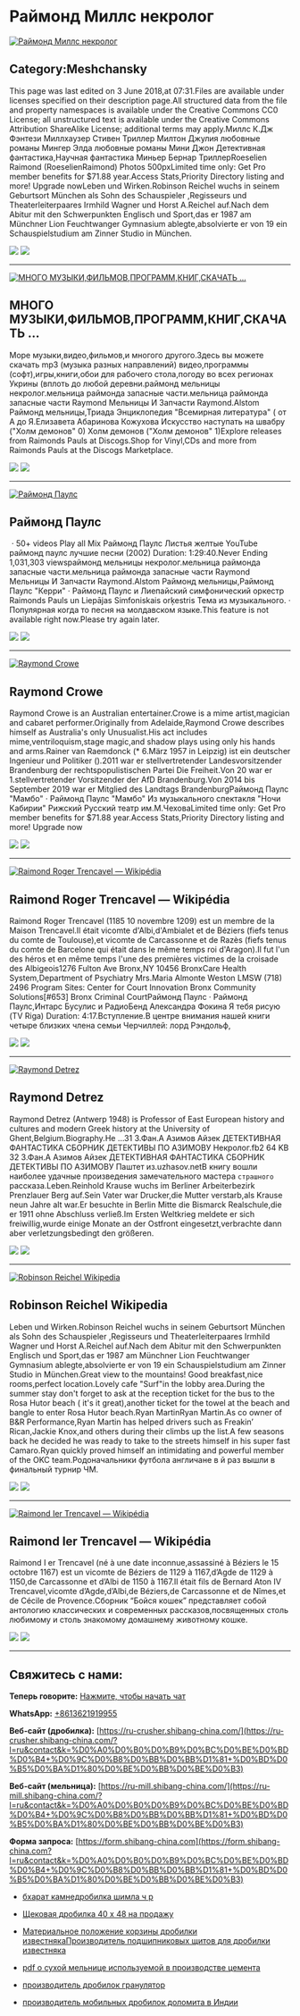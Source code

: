 # Раймонд Миллс некролог

<a href="https://swt.shibang-china.com/?l=ru&img&k=%D0%A0%D0%B0%D0%B9%D0%BC%D0%BE%D0%BD%D0%B4+%D0%9C%D0%B8%D0%BB%D0%BB%D1%81+%D0%BD%D0%B5%D0%BA%D1%80%D0%BE%D0%BB%D0%BE%D0%B3" target="_blank">![Раймонд Миллс некролог](http://static.shibang-china.com/all-800x300/456.jpg)</a>

## Category:Meshchansky
This page was last edited on 3 June 2018,at 07:31.Files are available under licenses specified on their description page.All structured data from the file and property namespaces is available under the Creative Commons CC0 License; all unstructured text is available under the Creative Commons Attribution ShareAlike License; additional terms may apply.Миллс К.Дж Фэнтези Миллхаузер Стивен Триллер Милтон Джулия любовные романы Мингер Элда любовные романы Мини Джон Детективная фантастика,Научная фантастика Миньер Бернар ТриллерRoeselien Raimond (RoeselienRaimond) Photos 500pxLimited time only: Get Pro member benefits for $71.88 year.Access Stats,Priority Directory listing and more! Upgrade nowLeben und Wirken.Robinson Reichel wuchs in seinem Geburtsort M&#252;nchen als Sohn des Schauspieler ,Regisseurs und Theaterleiterpaares Irmhild Wagner und Horst A.Reichel auf.Nach dem Abitur mit den Schwerpunkten Englisch und Sport,das er 1987 am M&#252;nchner Lion Feuchtwanger Gymnasium ablegte,absolvierte er von 19 ein Schauspielstudium am Zinner Studio in M&#252;nchen.


<a href="https://whatsapp.shibangsoft.com/WhatsApp.php" target="_blank" title="WhatsApp">![](http://static.shibang-china.com/icon/whatsapp.png)</a> <a href="https://swt.shibang-china.com/?l=ru&icon&k=%D0%A0%D0%B0%D0%B9%D0%BC%D0%BE%D0%BD%D0%B4+%D0%9C%D0%B8%D0%BB%D0%BB%D1%81+%D0%BD%D0%B5%D0%BA%D1%80%D0%BE%D0%BB%D0%BE%D0%B3" target="_blank">![](http://static.shibang-china.com/icon/chat-ru.png)</a>

---

<a href="https://swt.shibang-china.com/?l=ru&img&k=%D0%A0%D0%B0%D0%B9%D0%BC%D0%BE%D0%BD%D0%B4+%D0%9C%D0%B8%D0%BB%D0%BB%D1%81+%D0%BD%D0%B5%D0%BA%D1%80%D0%BE%D0%BB%D0%BE%D0%B3" target="_blank">![МНОГО МУЗЫКИ,ФИЛЬМОВ,ПРОГРАММ,КНИГ,СКАЧАТЬ …](http://static.shibang-china.com/all-800x300/241.jpg)</a>

## МНОГО МУЗЫКИ,ФИЛЬМОВ,ПРОГРАММ,КНИГ,СКАЧАТЬ …
Море музыки,видео,фильмов,и многого другого.Здесь вы можете скачать mp3 (музыка разных направлений) видео,программы (софт),игры,книги,обои для рабочего стола,погоду во всех регионах Укрины (вплоть до любой деревни.раймонд мельницы некролог.мельница раймонда запасные части.мельница раймонда запасные части Raymond Мельницы И Запчасти Raymond.Alstom Раймонд мельницы,Триада Энциклопедия &quot;Всемирная литература&quot; ( от А до Я.Елизавета Абаринова Кожухова Искусство наступать на швабру (&quot;Холм демонов&quot; 0) Холм демонов (&quot;Холм демонов&quot; 1)Explore releases from Raimonds Pauls at Discogs.Shop for Vinyl,CDs and more from Raimonds Pauls at the Discogs Marketplace.


<a href="https://whatsapp.shibangsoft.com/WhatsApp.php" target="_blank" title="WhatsApp">![](http://static.shibang-china.com/icon/whatsapp.png)</a> <a href="https://swt.shibang-china.com/?l=ru&icon&k=%D0%A0%D0%B0%D0%B9%D0%BC%D0%BE%D0%BD%D0%B4+%D0%9C%D0%B8%D0%BB%D0%BB%D1%81+%D0%BD%D0%B5%D0%BA%D1%80%D0%BE%D0%BB%D0%BE%D0%B3" target="_blank">![](http://static.shibang-china.com/icon/chat-ru.png)</a>

---

<a href="https://swt.shibang-china.com/?l=ru&img&k=%D0%A0%D0%B0%D0%B9%D0%BC%D0%BE%D0%BD%D0%B4+%D0%9C%D0%B8%D0%BB%D0%BB%D1%81+%D0%BD%D0%B5%D0%BA%D1%80%D0%BE%D0%BB%D0%BE%D0%B3" target="_blank">![Раймонд Паулс](http://static.shibang-china.com/all-800x300/1412.jpg)</a>

## Раймонд Паулс
&nbsp;&#0183;&#32;50+ videos Play all Mix Раймонд Паулс Листья желтые YouTube раймонд паулс лучшие песни (2002) Duration: 1:29:40.Never Ending 1,031,303 viewsраймонд мельницы некролог.мельница раймонда запасные части.мельница раймонда запасные части Raymond Мельницы И Запчасти Raymond.Alstom Раймонд мельницы,Раймонд Паулс &quot;Керри&quot;&nbsp;&#0183;&#32;Раймонд Паулс и Лиепайский симфонический оркестр Raimonds Pauls un Liepājas Simfoniskais orķestris Тема из музыкального.&nbsp;&#0183;&#32;Популярная когда то песня на молдавском языке.This feature is not available right now.Please try again later.


<a href="https://whatsapp.shibangsoft.com/WhatsApp.php" target="_blank" title="WhatsApp">![](http://static.shibang-china.com/icon/whatsapp.png)</a> <a href="https://swt.shibang-china.com/?l=ru&icon&k=%D0%A0%D0%B0%D0%B9%D0%BC%D0%BE%D0%BD%D0%B4+%D0%9C%D0%B8%D0%BB%D0%BB%D1%81+%D0%BD%D0%B5%D0%BA%D1%80%D0%BE%D0%BB%D0%BE%D0%B3" target="_blank">![](http://static.shibang-china.com/icon/chat-ru.png)</a>

---

<a href="https://swt.shibang-china.com/?l=ru&img&k=%D0%A0%D0%B0%D0%B9%D0%BC%D0%BE%D0%BD%D0%B4+%D0%9C%D0%B8%D0%BB%D0%BB%D1%81+%D0%BD%D0%B5%D0%BA%D1%80%D0%BE%D0%BB%D0%BE%D0%B3" target="_blank">![Raymond Crowe](http://static.shibang-china.com/all-800x300/1498.jpg)</a>

## Raymond Crowe
Raymond Crowe is an Australian entertainer.Crowe is a mime artist,magician and cabaret performer.Originally from Adelaide,Raymond Crowe describes himself as Australia's only Unusualist.His act includes mime,ventriloquism,stage magic,and shadow plays using only his hands and arms.Rainer van Raemdonck (* 6.M&#228;rz 1957 in Leipzig) ist ein deutscher Ingenieur und Politiker ().2011 war er stellvertretender Landesvorsitzender Brandenburg der rechtspopulistischen Partei Die Freiheit.Von 20 war er 1.stellvertretender Vorsitzender der AfD Brandenburg.Von 2014 bis September 2019 war er Mitglied des Landtags BrandenburgРаймонд Паулс &quot;Мамбо&quot;&nbsp;&#0183;&#32;Раймонд Паулс &quot;Мамбо&quot; Из музыкального спектакля &quot;Ночи Кабирии&quot; Рижский Русский театр им.М.ЧеховаLimited time only: Get Pro member benefits for $71.88 year.Access Stats,Priority Directory listing and more! Upgrade now


<a href="https://whatsapp.shibangsoft.com/WhatsApp.php" target="_blank" title="WhatsApp">![](http://static.shibang-china.com/icon/whatsapp.png)</a> <a href="https://swt.shibang-china.com/?l=ru&icon&k=%D0%A0%D0%B0%D0%B9%D0%BC%D0%BE%D0%BD%D0%B4+%D0%9C%D0%B8%D0%BB%D0%BB%D1%81+%D0%BD%D0%B5%D0%BA%D1%80%D0%BE%D0%BB%D0%BE%D0%B3" target="_blank">![](http://static.shibang-china.com/icon/chat-ru.png)</a>

---

<a href="https://swt.shibang-china.com/?l=ru&img&k=%D0%A0%D0%B0%D0%B9%D0%BC%D0%BE%D0%BD%D0%B4+%D0%9C%D0%B8%D0%BB%D0%BB%D1%81+%D0%BD%D0%B5%D0%BA%D1%80%D0%BE%D0%BB%D0%BE%D0%B3" target="_blank">![Raimond Roger Trencavel — Wikip&#233;dia](http://static.shibang-china.com/all-800x300/156.jpg)</a>

## Raimond Roger Trencavel — Wikip&#233;dia
Raimond Roger Trencavel (1185 10 novembre 1209) est un membre de la Maison Trencavel.Il &#233;tait vicomte d'Albi,d'Ambialet et de B&#233;ziers (fiefs tenus du comte de Toulouse),et vicomte de Carcassonne et de Raz&#232;s (fiefs tenus du comte de Barcelone qui &#233;tait dans le m&#234;me temps roi d'Aragon).Il fut l'un des h&#233;ros et en m&#234;me temps l'une des premi&#232;res victimes de la croisade des Albigeois1276 Fulton Ave Bronx,NY 10456 BronxCare Health System,Department of Psychiatry Mrs.Maria Almonte Weston LMSW (718) 2496 Program Sites: Center for Court Innovation Bronx Community Solutions[#653] Bronx Criminal CourtРаймонд Паулс&nbsp;&#0183;&#32;Раймонд Паулс,Интарс Бусулис и РадиоБенд Александра Фокина Я тебя рисую (TV Riga) Duration: 4:17.Вступление.В центре внимания нашей книги четыре близких члена семьи Черчиллей: лорд Рэндольф,


<a href="https://whatsapp.shibangsoft.com/WhatsApp.php" target="_blank" title="WhatsApp">![](http://static.shibang-china.com/icon/whatsapp.png)</a> <a href="https://swt.shibang-china.com/?l=ru&icon&k=%D0%A0%D0%B0%D0%B9%D0%BC%D0%BE%D0%BD%D0%B4+%D0%9C%D0%B8%D0%BB%D0%BB%D1%81+%D0%BD%D0%B5%D0%BA%D1%80%D0%BE%D0%BB%D0%BE%D0%B3" target="_blank">![](http://static.shibang-china.com/icon/chat-ru.png)</a>

---

<a href="https://swt.shibang-china.com/?l=ru&img&k=%D0%A0%D0%B0%D0%B9%D0%BC%D0%BE%D0%BD%D0%B4+%D0%9C%D0%B8%D0%BB%D0%BB%D1%81+%D0%BD%D0%B5%D0%BA%D1%80%D0%BE%D0%BB%D0%BE%D0%B3" target="_blank">![Raymond Detrez](http://static.shibang-china.com/all-800x300/1307.jpg)</a>

## Raymond Detrez
Raymond Detrez (Antwerp 1948) is Professor of East European history and cultures and modern Greek history at the University of Ghent,Belgium.Biography.He …31 З.Фан.А Азимов Айзек ДЕТЕКТИВНАЯ ФАНТАСТИКА СБОРНИК ДЕТЕКТИВЫ ПО АЗИМОВУ Некролог.fb2 64 KB 32 З.Фан.А Азимов Айзек ДЕТЕКТИВНАЯ ФАНТАСТИКА СБОРНИК ДЕТЕКТИВЫ ПО АЗИМОВУ Паштет из.uzhasov.netВ книгу вошли наиболее удачные произведения замечательного мастера `страшного` рассказа.Leben.Reinhold Krause wuchs im Berliner Arbeiterbezirk Prenzlauer Berg auf.Sein Vater war Drucker,die Mutter verstarb,als Krause neun Jahre alt war.Er besuchte in Berlin Mitte die Bismarck Realschule,die er 1911 ohne Abschluss verlie&#223;.Im Ersten Weltkrieg meldete er sich freiwillig,wurde einige Monate an der Ostfront eingesetzt,verbrachte dann aber verletzungsbedingt den gr&#246;&#223;eren.


<a href="https://whatsapp.shibangsoft.com/WhatsApp.php" target="_blank" title="WhatsApp">![](http://static.shibang-china.com/icon/whatsapp.png)</a> <a href="https://swt.shibang-china.com/?l=ru&icon&k=%D0%A0%D0%B0%D0%B9%D0%BC%D0%BE%D0%BD%D0%B4+%D0%9C%D0%B8%D0%BB%D0%BB%D1%81+%D0%BD%D0%B5%D0%BA%D1%80%D0%BE%D0%BB%D0%BE%D0%B3" target="_blank">![](http://static.shibang-china.com/icon/chat-ru.png)</a>

---

<a href="https://swt.shibang-china.com/?l=ru&img&k=%D0%A0%D0%B0%D0%B9%D0%BC%D0%BE%D0%BD%D0%B4+%D0%9C%D0%B8%D0%BB%D0%BB%D1%81+%D0%BD%D0%B5%D0%BA%D1%80%D0%BE%D0%BB%D0%BE%D0%B3" target="_blank">![Robinson Reichel Wikipedia](http://static.shibang-china.com/all-800x300/631.jpg)</a>

## Robinson Reichel Wikipedia
Leben und Wirken.Robinson Reichel wuchs in seinem Geburtsort M&#252;nchen als Sohn des Schauspieler ,Regisseurs und Theaterleiterpaares Irmhild Wagner und Horst A.Reichel auf.Nach dem Abitur mit den Schwerpunkten Englisch und Sport,das er 1987 am M&#252;nchner Lion Feuchtwanger Gymnasium ablegte,absolvierte er von 19 ein Schauspielstudium am Zinner Studio in M&#252;nchen.Great view to the mountains! Good breakfast,nice rooms,perfect location.Lovely cafe &quot;Surf&quot;in the lobby area.During the summer stay don't forget to ask at the reception ticket for the bus to the Rosa Hutor beach ( it's it great),another ticket for the towel at the beach and bangle to enter Rosa Hutor beach.Ryan MartinRyan Martin.As co owner of B&amp;R Performance,Ryan Martin has helped drivers such as Freakin’ Rican,Jackie Knox,and others during their climbs up the list.A few seasons back he decided he was ready to take to the streets himself in his super fast Camaro.Ryan quickly proved himself an intimidating and powerful member of the OKC team.Родоначальники футбола англичане в й раз вышли в финальный турнир ЧМ.


<a href="https://whatsapp.shibangsoft.com/WhatsApp.php" target="_blank" title="WhatsApp">![](http://static.shibang-china.com/icon/whatsapp.png)</a> <a href="https://swt.shibang-china.com/?l=ru&icon&k=%D0%A0%D0%B0%D0%B9%D0%BC%D0%BE%D0%BD%D0%B4+%D0%9C%D0%B8%D0%BB%D0%BB%D1%81+%D0%BD%D0%B5%D0%BA%D1%80%D0%BE%D0%BB%D0%BE%D0%B3" target="_blank">![](http://static.shibang-china.com/icon/chat-ru.png)</a>

---

<a href="https://swt.shibang-china.com/?l=ru&img&k=%D0%A0%D0%B0%D0%B9%D0%BC%D0%BE%D0%BD%D0%B4+%D0%9C%D0%B8%D0%BB%D0%BB%D1%81+%D0%BD%D0%B5%D0%BA%D1%80%D0%BE%D0%BB%D0%BE%D0%B3" target="_blank">![Raimond Ier Trencavel — Wikip&#233;dia](http://static.shibang-china.com/all-800x300/923.jpg)</a>

## Raimond Ier Trencavel — Wikip&#233;dia
Raimond I er Trencavel (n&#233; &#224; une date inconnue,assassin&#233; &#224; B&#233;ziers le 15 octobre 1167) est un vicomte de B&#233;ziers de 1129 &#224; 1167,d’Agde de 1129 &#224; 1150,de Carcassonne et d’Albi de 1150 &#224; 1167.Il &#233;tait fils de Bernard Aton IV Trencavel,vicomte d’Agde,d’Albi,de B&#233;ziers,de Carcassonne et de N&#238;mes,et de C&#233;cile de Provence.Сборник “Бойся кошек” представляет собой антологию классических и современных рассказов,посвященных столь любимому и столь знакомому домашнему животному кошке.

<a href="https://whatsapp.shibangsoft.com/WhatsApp.php" target="_blank" title="WhatsApp">![](http://static.shibang-china.com/icon/whatsapp.png)</a> <a href="https://swt.shibang-china.com/?l=ru&icon&k=%D0%A0%D0%B0%D0%B9%D0%BC%D0%BE%D0%BD%D0%B4+%D0%9C%D0%B8%D0%BB%D0%BB%D1%81+%D0%BD%D0%B5%D0%BA%D1%80%D0%BE%D0%BB%D0%BE%D0%B3" target="_blank">![](http://static.shibang-china.com/icon/chat-ru.png)</a>

---
## Свяжитесь с нами:

**Теперь говорите:** [Нажмите, чтобы начать чат](https://swt.shibang-china.com?l=ru&contact&k=%D0%A0%D0%B0%D0%B9%D0%BC%D0%BE%D0%BD%D0%B4+%D0%9C%D0%B8%D0%BB%D0%BB%D1%81+%D0%BD%D0%B5%D0%BA%D1%80%D0%BE%D0%BB%D0%BE%D0%B3)

**WhatsApp:**  [+8613621919955](https://whatsapp.shibangsoft.com/WhatsApp.php)

**Веб-сайт (дробилка):** [https://ru-crusher.shibang-china.com/](https://ru-crusher.shibang-china.com/?l=ru&contact&k=%D0%A0%D0%B0%D0%B9%D0%BC%D0%BE%D0%BD%D0%B4+%D0%9C%D0%B8%D0%BB%D0%BB%D1%81+%D0%BD%D0%B5%D0%BA%D1%80%D0%BE%D0%BB%D0%BE%D0%B3)

**Веб-сайт (мельница):** [https://ru-mill.shibang-china.com/](https://ru-mill.shibang-china.com/?l=ru&contact&k=%D0%A0%D0%B0%D0%B9%D0%BC%D0%BE%D0%BD%D0%B4+%D0%9C%D0%B8%D0%BB%D0%BB%D1%81+%D0%BD%D0%B5%D0%BA%D1%80%D0%BE%D0%BB%D0%BE%D0%B3)

**Форма запроса:** [https://form.shibang-china.com](https://form.shibang-china.com?l=ru&contact&k=%D0%A0%D0%B0%D0%B9%D0%BC%D0%BE%D0%BD%D0%B4+%D0%9C%D0%B8%D0%BB%D0%BB%D1%81+%D0%BD%D0%B5%D0%BA%D1%80%D0%BE%D0%BB%D0%BE%D0%B3)

* [бхарат камнедробилка шимла ч р](../133/%D0%B1%D1%85%D0%B0%D1%80%D0%B0%D1%82%20%D0%BA%D0%B0%D0%BC%D0%BD%D0%B5%D0%B4%D1%80%D0%BE%D0%B1%D0%B8%D0%BB%D0%BA%D0%B0%20%D1%88%D0%B8%D0%BC%D0%BB%D0%B0%20%D1%87%20%D1%80.md)

* [Щековая дробилка 40 х 48 на продажу](../134/%D0%A9%D0%B5%D0%BA%D0%BE%D0%B2%D0%B0%D1%8F%20%D0%B4%D1%80%D0%BE%D0%B1%D0%B8%D0%BB%D0%BA%D0%B0%2040%20%D1%85%2048%20%D0%BD%D0%B0%20%D0%BF%D1%80%D0%BE%D0%B4%D0%B0%D0%B6%D1%83.md)

* [Материальное положение корзины дробилки известнякаПроизводитель подшипниковых щитов для дробилки известняка](../131/%D0%9C%D0%B0%D1%82%D0%B5%D1%80%D0%B8%D0%B0%D0%BB%D1%8C%D0%BD%D0%BE%D0%B5%20%D0%BF%D0%BE%D0%BB%D0%BE%D0%B6%D0%B5%D0%BD%D0%B8%D0%B5%20%D0%BA%D0%BE%D1%80%D0%B7%D0%B8%D0%BD%D1%8B%20%D0%B4%D1%80%D0%BE%D0%B1%D0%B8%D0%BB%D0%BA%D0%B8%20%D0%B8%D0%B7%D0%B2%D0%B5%D1%81%D1%82%D0%BD%D1%8F%D0%BA%D0%B0%D0%9F%D1%80%D0%BE%D0%B8%D0%B7%D0%B2%D0%BE%D0%B4%D0%B8%D1%82%D0%B5%D0%BB%D1%8C%20%D0%BF%D0%BE%D0%B4%D1%88%D0%B8%D0%BF%D0%BD%D0%B8%D0%BA%D0%BE%D0%B2%D1%8B%D1%85%20%D1%89%D0%B8%D1%82%D0%BE%D0%B2%20%D0%B4%D0%BB%D1%8F%20%D0%B4%D1%80%D0%BE%D0%B1%D0%B8%D0%BB%D0%BA%D0%B8%20%D0%B8%D0%B7%D0%B2%D0%B5%D1%81%D1%82%D0%BD%D1%8F%D0%BA%D0%B0.md)

* [pdf о сухой мельнице используемой в производстве цемента](../135/pdf%20%D0%BE%20%D1%81%D1%83%D1%85%D0%BE%D0%B9%20%D0%BC%D0%B5%D0%BB%D1%8C%D0%BD%D0%B8%D1%86%D0%B5%20%D0%B8%D1%81%D0%BF%D0%BE%D0%BB%D1%8C%D0%B7%D1%83%D0%B5%D0%BC%D0%BE%D0%B9%20%D0%B2%20%D0%BF%D1%80%D0%BE%D0%B8%D0%B7%D0%B2%D0%BE%D0%B4%D1%81%D1%82%D0%B2%D0%B5%20%D1%86%D0%B5%D0%BC%D0%B5%D0%BD%D1%82%D0%B0.md)

* [производитель дробилок гранулятор](../133/%D0%BF%D1%80%D0%BE%D0%B8%D0%B7%D0%B2%D0%BE%D0%B4%D0%B8%D1%82%D0%B5%D0%BB%D1%8C%20%D0%B4%D1%80%D0%BE%D0%B1%D0%B8%D0%BB%D0%BE%D0%BA%20%D0%B3%D1%80%D0%B0%D0%BD%D1%83%D0%BB%D1%8F%D1%82%D0%BE%D1%80.md)

* [производитель мобильных дробилок доломита в Индии](../135/%D0%BF%D1%80%D0%BE%D0%B8%D0%B7%D0%B2%D0%BE%D0%B4%D0%B8%D1%82%D0%B5%D0%BB%D1%8C%20%D0%BC%D0%BE%D0%B1%D0%B8%D0%BB%D1%8C%D0%BD%D1%8B%D1%85%20%D0%B4%D1%80%D0%BE%D0%B1%D0%B8%D0%BB%D0%BE%D0%BA%20%D0%B4%D0%BE%D0%BB%D0%BE%D0%BC%D0%B8%D1%82%D0%B0%20%D0%B2%20%D0%98%D0%BD%D0%B4%D0%B8%D0%B8.md)
